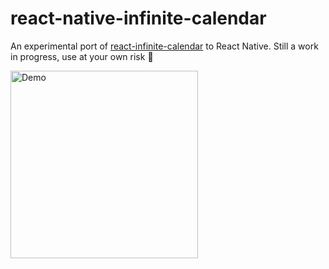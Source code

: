 # react-native-infinite-calendar
An experimental port of [react-infinite-calendar](https://github.com/clauderic/react-infinite-calendar) to React Native. Still a work in progress, use at your own risk 🚧

<img src="https://cloud.githubusercontent.com/assets/1416436/22868958/7025a1bc-f169-11e6-9b0c-09cbebea76b9.gif" width="300" alt="Demo" style="max-width:100%;">

